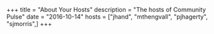 +++
title = "About Your Hosts"
description = "The hosts of Community Pulse"
date = "2016-10-14"
hosts = ["jhand", "mthengvall", "pjhagerty", "sjmorris",]
+++
